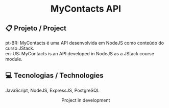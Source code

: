<h1 align="center"> MyContacts API </h1>

## 📋 Projeto / Project
pt-BR: MyContacts é uma API desenvolvida em NodeJS como conteúdo do curso JStack.<br/>
en-US: MyContacts is an API developed in NodeJS as a JStack course module.

## 💻 Tecnologias / Technologies
JavaScript, NodeJS, ExpressJS, PostgreSQL


<p align="center"> Project in development </p>
